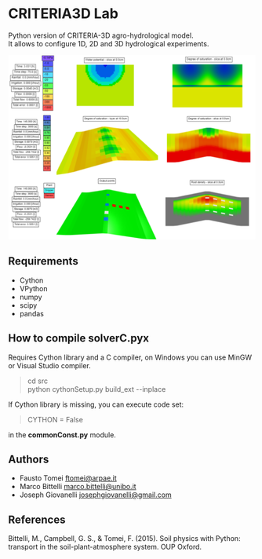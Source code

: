 # CRITERIA3D Lab
Python version of CRITERIA-3D agro-hydrological model.  
It allows to configure 1D, 2D and 3D hydrological experiments.  

![](https://github.com/ARPA-SIMC/CRITERIA3D_LAB/blob/main/doc/criteria3d.png)

## Requirements
- Cython
- VPython
- numpy  
- scipy  
- pandas

## How to compile solverC.pyx
Requires Cython library and a C compiler, on Windows you can use MinGW or Visual Studio compiler.  
>cd src  
>python cythonSetup.py build_ext --inplace
 
If Cython library is missing, you can execute code set:  
> CYTHON = False

in the **commonConst.py** module.

## Authors
- Fausto Tomei    <ftomei@arpae.it>
- Marco Bittelli  <marco.bittelli@unibo.it>
- Joseph Giovanelli <josephgiovanelli@gmail.com>

## References
Bittelli, M., Campbell, G. S., & Tomei, F. (2015). Soil physics with Python: transport in the soil-plant-atmosphere system. OUP Oxford.
